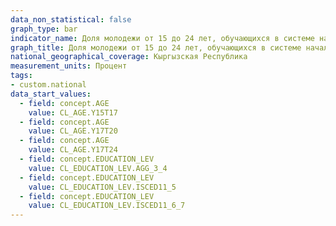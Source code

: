 ```yaml
---
data_non_statistical: false
graph_type: bar
indicator_name: Доля молодежи от 15 до 24 лет, обучающихся в системе начального профессионального образования, среднего профессионального и высшего профессионального образования к численности населения соответствующего возраста
graph_title: Доля молодежи от 15 до 24 лет, обучающихся в системе начального профессионального образования, среднего профессионального и высшего профессионального образования к численности населения соответствующего возраста
national_geographical_coverage: Кыргызская Республика
measurement_units: Процент
tags:
- custom.national
data_start_values:
  - field: concept.AGE
    value: CL_AGE.Y15T17
  - field: concept.AGE
    value: CL_AGE.Y17T20
  - field: concept.AGE
    value: CL_AGE.Y17T24
  - field: concept.EDUCATION_LEV
    value: CL_EDUCATION_LEV.AGG_3_4
  - field: concept.EDUCATION_LEV
    value: CL_EDUCATION_LEV.ISCED11_5
  - field: concept.EDUCATION_LEV
    value: CL_EDUCATION_LEV.ISCED11_6_7
---
```

